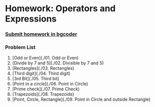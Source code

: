 Homework: Operators and Expressions
===================================

### [Submit homework in bgcoder](http://bgcoder.com/Contests/357/JavaScript-Fundamentals-04-Operators-and-Expressions)

### Problem List

1. [Odd or Even](./01. Odd or Even)
1. [Divide by 7 and 5](./02. Divisible by 7 and 5)
1. [Rectangles](./03. Rectangles)
1. [Third digit](./04. Third digit)
1. [3rd Bit](./05. Third bit)
1. [Point in a circle](./06. Point in Circle)
1. [Prime check](./07. Prime Check)
1. [Trapezoids](./08. Trapezoids)
1. [Point, Circle, Rectangle](./09. Point in Circle and outside Rectangle)
